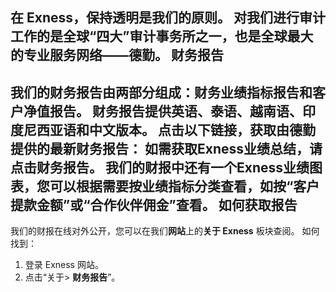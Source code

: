 
在 Exness，保持透明是我们的原则。 对我们进行审计工作的是全球“四大”审计事务所之一，也是全球最大的专业服务网络——**德勤**。
财务报告
----------
我们的财务报告由两部分组成：财务业绩指标报告和客户净值报告。 财务报告提供英语、泰语、越南语、印度尼西亚语和中文版本。
点击以下链接，获取由德勤提供的最新财务报告：
如需获取Exness业绩总结，请点击**财务报告**。
我们的财报中还有一个Exness业绩图表，您可以根据需要按业绩指标分类查看，如按“客户提款金额”或“合作伙伴佣金”查看。
如何获取报告
----------
我们的财报在线对外公开，您可以在我们**网站**上的**关于 Exness** 板块查阅。 如何找到：
1. 登录 Exness 网站。
2. 点击“关于> **财务报告**”。